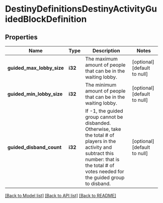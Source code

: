 # DestinyDefinitionsDestinyActivityGuidedBlockDefinition

## Properties
Name | Type | Description | Notes
------------ | ------------- | ------------- | -------------
**guided_max_lobby_size** | **i32** | The maximum amount of people that can be in the waiting lobby. | [optional] [default to null]
**guided_min_lobby_size** | **i32** | The minimum amount of people that can be in the waiting lobby. | [optional] [default to null]
**guided_disband_count** | **i32** | If -1, the guided group cannot be disbanded. Otherwise, take the total # of players in the activity and subtract this number: that is the total # of votes needed for the guided group to disband. | [optional] [default to null]

[[Back to Model list]](../README.md#documentation-for-models) [[Back to API list]](../README.md#documentation-for-api-endpoints) [[Back to README]](../README.md)


